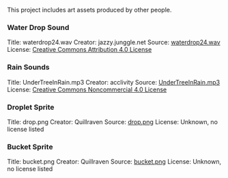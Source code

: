 ﻿This project includes art assets produced by other people.

### Water Drop Sound

Title: waterdrop24.wav
Creator: jazzy.junggle.net
Source: [waterdrop24.wav](https://freesound.org/people/junggle/sounds/30341/)
License: [Creative Commons Attribution 4.0 License](https://creativecommons.org/licenses/by/4.0/)

### Rain Sounds

Title: UnderTreeInRain.mp3
Creator: acclivity
Source: [UnderTreeInRain.mp3](https://freesound.org/people/acclivity/sounds/28283/)
License: [Creative Commons Noncommercial 4.0 License](https://creativecommons.org/licenses/by-nc/4.0/)


### Droplet Sprite

Title: drop.png
Creator: Quillraven
Source: [drop.png](https://raw.githubusercontent.com/Quillraven/SimpleKtxGame/01-app/android/assets/images/drop.png)
License: Unknown, no license listed


### Bucket Sprite

Title: bucket.png
Creator: Quillraven
Source: [bucket.png](https://raw.githubusercontent.com/Quillraven/SimpleKtxGame/01-app/android/assets/images/bucket.png)
License: Unknown, no license listed
